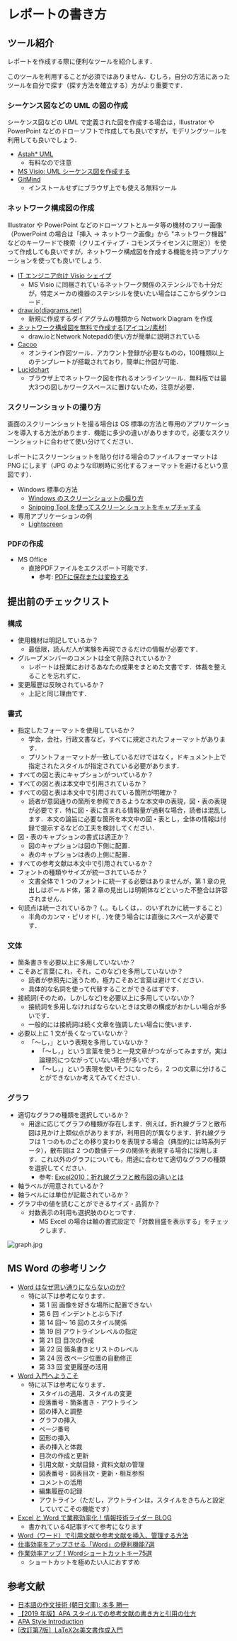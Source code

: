 # レポートの書き方

## ツール紹介

レポートを作成する際に便利なツールを紹介します．

このツールを利用することが必須ではありません．むしろ，自分の方法にあったツールを自分で探す（探す方法を確立する）方がより重要です．

### シーケンス図などの UML の図の作成

シーケンス図などの UML で定義された図を作成する場合は，Illustrator や PowerPoint などのドローソフトで作成しても良いですが，モデリングツールを利用しても良いでしょう．

- [Astah\* UML](https://astah.change-vision.com/ja/product/astah-uml.html)
  - 有料なので注意
- [MS Visio: UML シーケンス図を作成する](https://support.office.com/ja-jp/article/UML-%E3%82%B7%E3%83%BC%E3%82%B1%E3%83%B3%E3%82%B9%E5%9B%B3%E3%82%92%E4%BD%9C%E6%88%90%E3%81%99%E3%82%8B-c61c371b-b150-4958-b128-902000133b26)
- [GitMind](https://gitmind.com/jp/)
  - インストールせずにブラウザ上でも使える無料ツール

### ネットワーク構成図の作成

Illustrator や PowerPoint などのドローソフトとルータ等の機材のフリー画像（PowerPoint の場合は「挿入 → ネットワーク画像」から "ネットワーク機器" などのキーワードで検索（クリエイティブ・コモンズライセンスに限定））を使って作成しても良いですが，ネットワーク構成図を作成する機能を持つアプリケーションを使っても良いでしょう．

- [IT エンジニア向け Visio シェイプ](http://www.microsoft.com/ja-jp/visio/free/ite.aspx)
  - MS Visio に同梱されているネットワーク関係のステンシルでも十分だが，特定メーカの機器のステンシルを使いたい場合はここからダウンロード．
- [draw.io(diagrams.net)](https://www.draw.io/)
  - 新規に作成するダイアグラムの種類から Network Diagram を作成
- [ネットワーク構成図を無料で作成する\[アイコン/素材\]](https://www.petitmonte.com/network/network_diagram.html)
  - draw.ioとNetwork Notepadの使い方が簡単に説明されている
- [Cacoo](https://cacoo.com/ja/)
  - オンライン作図ツール．アカウント登録が必要なものの，100種類以上のテンプレートが搭載されており，簡単に作図が可能．
- [Lucidchart](https://www.lucidchart.com/pages/ja/examples/network-diagram-software)
  - ブラウザ上でネットワーク図を作れるオンラインツール．無料版では最大3つの図しかワークスペースに置けないため，注意が必要．

### スクリーンショットの撮り方

画面のスクリーンショットを撮る場合は OS 標準の方法と専用のアプリケーションを導入する方法があります．機能に多少の違いがありますので，必要なスクリーンショットに合わせて使い分けてください．

レポートにスクリーンショットを貼り付ける場合のファイルフォーマットは PNG にします（JPG のような印刷時に劣化するフォーマットを避けるという意図です）．

- Windows 標準の方法
  - [Windows のスクリーンショットの撮り方](https://allabout.co.jp/gm/gc/20843/)
  - [Snipping Tool を使ってスクリーン ショットをキャプチャする](https://support.microsoft.com/ja-jp/help/13776/windows-use-snipping-tool-to-capture-screenshots)
- 専用アプリケーションの例
  - [Lightscreen](http://lightscreen.com.ar/)

### PDFの作成

-   MS Office
    -   直接PDFファイルをエクスポート可能です．
        -   参考: [PDFに保存または変換する](https://support.office.com/ja-jp/article/PDF-%E3%81%AB%E4%BF%9D%E5%AD%98%E3%81%BE%E3%81%9F%E3%81%AF%E5%A4%89%E6%8F%9B%E3%81%99%E3%82%8B-d85416c5-7d77-4fd6-a216-6f4bf7c7c110)

## 提出前のチェックリスト

### 構成

- 使用機材は明記しているか？
  - 最低限，読んだ人が実験を再現できるだけの情報が必要です．
- グループメンバーのコメントは全て削除されているか？
  - レポートは授業におけるあなたの成果をまとめた文書です．体裁を整えることを忘れずに．
- 変更履歴は反映されているか？
  - 上記と同じ理由です．

### 書式

- 指定したフォーマットを使用しているか？
  - 学会，会社，行政文書など，すべてに規定されたフォーマットがあります．
  - プリントフォーマットが一致しているだけではなく，ドキュメント上で指定されたスタイルが指定されている必要があります．
- すべての図と表にキャプションがついているか？
- すべての図と表は本文中で引用されているか？
- すべての図と表は本文中で引用されている箇所が明確か？
  - 読者が意図通りの箇所を参照できるような本文中の表現，図・表の表現が必要です．特に図・表に含まれる情報量が過剰な場合，読者は混乱します．本文の論旨に必要な箇所を本文中の図・表とし，全体の情報は付録で提示するなどの工夫を検討してください．
- 図・表のキャプションの書式は適正か？
  - 図のキャプションは図の下側に配置．
  - 表のキャプションは表の上側に配置．
- すべての参考文献は本文中で引用されているか？
- フォントの種類やサイズが統一されているか？
  - 文書全体で 1 つのフォントに統一する必要はありませんが，第 1 章の見出しはボールド体，第 2 章の見出しは明朝体などといった不整合は許容されません．
- 句読点は統一されているか？ (、。もしくは，．のいずれかに統一すること)
  - 半角のカンマ・ピリオド(, . )を使う場合には直後にスペースが必要です．

### 文体

- 箇条書きを必要以上に多用していないか？
- こそあど言葉(これ，それ，このなど)を多用していないか？
  - 読者が参照先に迷うため，極力こそあど言葉は避けてください．
  - 具体的な名詞を使って代替することができるはずです．
- 接続詞(そのため，しかしなど)を必要以上に多用していないか？
  - 接続詞を多用しなければならないときは文章の構成がおかしい場合が多いです．
  - 一般的には接続詞は続く文章を強調したい場合に使います．
- 必要以上に 1 文が長くなっていないか？
  - 「～し，」という表現を多用していないか？
    - 「～し，」という言葉を使うと一見文章がつながってみますが，実は論理的につながっていない場合が多いです．
    - 「～し，」という表現を使いそうになったら，2 つの文章に分けることができないか考えてみてください．

### グラフ

- 適切なグラフの種類を選択しているか？
  - 用途に応じてグラフの種類が存在します．例えば，折れ線グラフと散布図は見かけ上類似点がありますが，利用目的が異なります．折れ線グラフは 1 つのものごとの移り変わりを表現する場合（典型的には時系列データ），散布図は 2 つの数値データの関係を表現する場合に採用します．これ以外のグラフについても，用途に合わせて適切なグラフの種類を選択してください．
    - 参考: [Excel2010：折れ線グラフと散布図の違いとは](http://office-qa.com/Excel/ex194.htm)
- 軸ラベルが用意されているか？
- 軸ラベルには単位が記載されているか？
- グラフ中の値を読むことができるサイズ・品質か？
  - 対数表示の利用も選択肢のひとつです．
    - MS Excel の場合は軸の書式設定で「対数目盛を表示する」をチェックします．

![graph.jpg](../../images/report/how_to_write_reports/graph.jpeg)

## MS Word の参考リンク

- [Word はなぜ思い通りにならないのか?](https://news.mynavi.jp/series/word)
  - 特に以下は参考になります．
    - 第 1 回 画像を好きな場所に配置できない
    - 第 6 回 インデントとぶら下げ
    - 第 14 回～ 16 回のスタイル関係
    - 第 19 回 アウトラインレベルの指定
    - 第 21 回 目次の作成
    - 第 22 回 箇条書きとリストのレベル
    - 第 24 回 改ページ位置の自動修正
    - 第 33 回 変更履歴の活用
- [Word 入門へようこそ](http://word.eins-z.jp/)
  - 特に以下は参考になります．
    - スタイルの適用、スタイルの変更
    - 段落番号・箇条書き・アウトライン
    - 図の挿入と調整
    - グラフの挿入
    - ページ番号
    - 図形の挿入
    - 表の挿入と体裁
    - 目次の作成と更新
    - 引用文献・文献目録・資料文献の管理
    - 図表番号・図表目次・更新・相互参照
    - コメントの活用
    - 編集履歴の記録
    - アウトライン（ただし，アウトラインは，スタイルをきちんと設定していてこその機能です）
- [Excel と Word で業務効率化！情報技術ライダー BLOG](http://siland.jp/note/category/word-basis/)
    - 書かれている4記事すべて参考になります
- [Word（ワード）で引用文献や参考文献を挿入、管理する方法](https://prau-pc.jp/word/insert-citation/)
- [仕事効率をアップさせる「Word」の便利機能7選](https://www.bcnretail.com/market/detail/20220113_262040.html)
- [作業効率アップ！Wordショートカットキー75選](https://business-textbooks.com/word75shortcutkey/)
    - ショートカットを極めたい人におすすめ

## 参考文献

- [日本語の作文技術 (朝日文庫): 本多 勝一](https://www.amazon.co.jp/dp/4022608080/)
- [【2019 年版】APA スタイルでの参考文献の書き方と引用の仕方](https://studyusa-log.com/apa-style-citation)
- [APA Style Introduction](https://owl.purdue.edu/owl/research_and_citation/apa6_style/apa_style_introduction.html)
- [\[改訂第7版］LaTeX2ε美文書作成入門](http://gihyo.jp/book/2017/978-4-7741-8705-1)